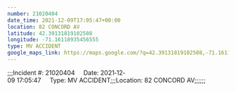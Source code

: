 ```yaml
---
number: 21020404
date_time: 2021-12-09T17:05:47+00:00
location: 82 CONCORD AV
latitude: 42.39131819102508
longitude: -71.16118935456555
type: MV ACCIDENT
google_maps_link: https://maps.google.com/?q=42.39131819102508,-71.16118935456555
---
```


;;;Incident #: 21020404     Date: 2021‐12‐09 17:05:47     Type: MV ACCIDENT;;;Location: 82 CONCORD AV;;;;;;
